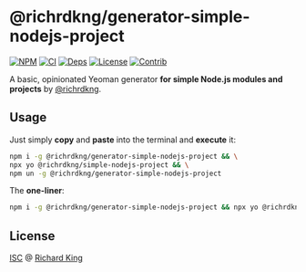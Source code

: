 # @richrdkng/generator-simple-nodejs-project

[![NPM][badge-npm]][url-npm]
[![CI][badge-ci]][url-ci]
[![Deps][badge-deps]][url-deps]
[![License][badge-license-isc]][url-license-doc]
[![Contrib][badge-contrib]][url-contrib-doc]

A basic, opinionated Yeoman generator **for simple Node.js modules and projects** by [@richrdkng][url-richrdkng].

## Usage

Just simply **copy** and **paste** into the terminal and **execute** it:

```bash
npm i -g @richrdkng/generator-simple-nodejs-project && \
npx yo @richrdkng/simple-nodejs-project && \
npm un -g @richrdkng/generator-simple-nodejs-project
```

The **one-liner**:

```bash
npm i -g @richrdkng/generator-simple-nodejs-project && npx yo @richrdkng/simple-nodejs-project && npm un -g @richrdkng/generator-simple-nodejs-project
```

## License

[ISC][url-license-doc] @ [Richard King][url-richrdkng]

  <!--- References ============================================================================ -->

  <!--- Badges -->
  [badge-npm]:         https://img.shields.io/npm/v/@richrdkng/generator-simple-nodejs-project?color=brightgreen&label=NPM&style=flat-square&logo=npm
  [badge-ci]:          https://img.shields.io/travis/richrdkng/generator-simple-nodejs-project/master?label=Travis%20CI&style=flat-square&logo=travis
  [badge-deps]:        https://img.shields.io/librariesio/release/npm/@richrdkng/generator-simple-nodejs-project?label=Dependencies%20&style=flat-square&logo=dependabot
  [badge-license-isc]: https://img.shields.io/badge/License-ISC-brightgreen.svg?style=flat-square&logo=github  
  [badge-contrib]:     https://img.shields.io/badge/PRs-welcome-brightgreen.svg?style=flat-square&logo=github

  <!--- URLs -->
  [url-npm]:         https://www.npmjs.com/package/@richrdkng/generator-simple-nodejs-project
  [url-ci]:          https://travis-ci.org/richrdkng/generator-simple-nodejs-project
  [url-deps]:        https://libraries.io/github/richrdkng/generator-simple-nodejs-project
  [url-richrdkng]:   https://www.richrdkng.com
  [url-license-doc]: https://github.com/richrdkng/generator-simple-nodejs-project/blob/master/LICENSE.md
  [url-contrib-doc]: https://github.com/richrdkng/generator-simple-nodejs-project/blob/master/.github/CONTRIBUTING.md
